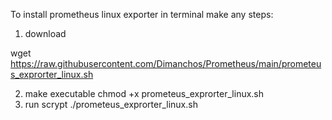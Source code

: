 To install prometheus linux exporter in terminal make any steps:
1) download

wget https://raw.githubusercontent.com/Dimanchos/Prometheus/main/prometeus_exprorter_linux.sh

2) make executable
chmod +x prometeus_exprorter_linux.sh
3) run scrypt
./prometeus_exprorter_linux.sh
